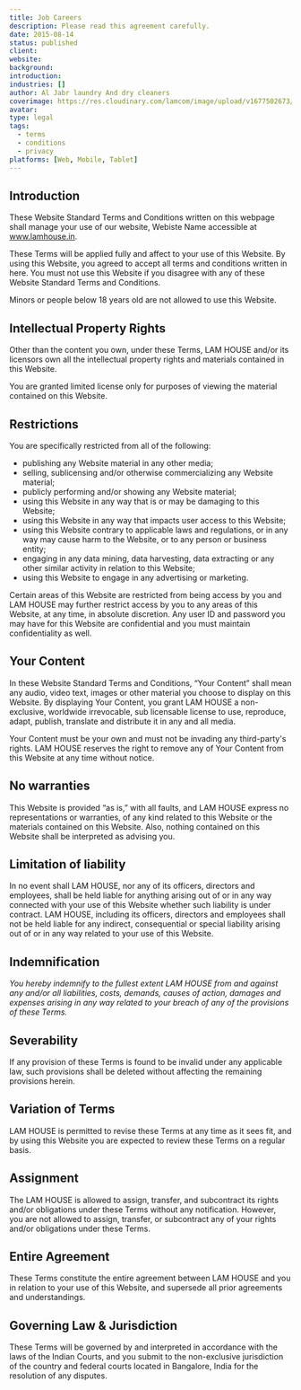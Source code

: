 ```yaml
---
title: Job Careers
description: Please read this agreement carefully.
date: 2015-08-14
status: published
client:
website:
background:
introduction:
industries: []
author: Al Jabr laundry And dry cleaners
coverimage: https://res.cloudinary.com/lamcom/image/upload/v1677502673/lamhouse/icon/consultant_qxjc7o.png
avatar:
type: legal
tags:
  - terms
  - conditions
  - privacy
platforms: [Web, Mobile, Tablet]
---
```


<!--more-->

## Introduction

These Website Standard Terms and Conditions written on this webpage shall manage your use of our website, Webiste Name accessible at  www.lamhouse.in.

These Terms will be applied fully and affect to your use of this Website. By using this Website, you agreed to accept all terms and conditions written in here. You must not use this Website if you disagree with any of these Website Standard Terms and Conditions.

Minors or people below 18 years old are not allowed to use this Website.

## Intellectual Property Rights

Other than the content you own, under these Terms, LAM HOUSE and/or its licensors own all the intellectual property rights and materials contained in this Website.

You are granted limited license only for purposes of viewing the material contained on this Website.

## Restrictions

You are specifically restricted from all of the following:

- publishing any Website material in any other media;
- selling, sublicensing and/or otherwise commercializing any Website material;
- publicly performing and/or showing any Website material;
- using this Website in any way that is or may be damaging to this Website;
- using this Website in any way that impacts user access to this Website;
- using this Website contrary to applicable laws and regulations, or in any way may cause harm to the Website, or to any person or business entity;
- engaging in any data mining, data harvesting, data extracting or any other similar activity in relation to this Website;
- using this Website to engage in any advertising or marketing.

Certain areas of this Website are restricted from being access by you and LAM HOUSE may further restrict access by you to any areas of this Website, at any time, in absolute discretion. Any user ID and password you may have for this Website are confidential and you must maintain confidentiality as well.

## Your Content

In these Website Standard Terms and Conditions, “Your Content” shall mean any audio, video text, images or other material you choose to display on this Website. By displaying Your Content, you grant LAM HOUSE a non-exclusive, worldwide irrevocable, sub licensable license to use, reproduce, adapt, publish, translate and distribute it in any and all media.

Your Content must be your own and must not be invading any third-party's rights. LAM HOUSE reserves the right to remove any of Your Content from this Website at any time without notice.

## No warranties

This Website is provided “as is,” with all faults, and LAM HOUSE express no representations or warranties, of any kind related to this Website or the materials contained on this Website. Also, nothing contained on this Website shall be interpreted as advising you.

## Limitation of liability

In no event shall LAM HOUSE, nor any of its officers, directors and employees, shall be held liable for anything arising out of or in any way connected with your use of this Website whether such liability is under contract. LAM HOUSE, including its officers, directors and employees shall not be held liable for any indirect, consequential or special liability arising out of or in any way related to your use of this Website.

## Indemnification

_You hereby indemnify to the fullest extent LAM HOUSE from and against any and/or all liabilities, costs, demands, causes of action, damages and expenses arising in any way related to your breach of any of the provisions of these Terms._

## Severability

If any provision of these Terms is found to be invalid under any applicable law, such provisions shall be deleted without affecting the remaining provisions herein.

## Variation of Terms

LAM HOUSE is permitted to revise these Terms at any time as it sees fit, and by using this Website you are expected to review these Terms on a regular basis.

## Assignment

The LAM HOUSE is allowed to assign, transfer, and subcontract its rights and/or obligations under these Terms without any notification. However, you are not allowed to assign, transfer, or subcontract any of your rights and/or obligations under these Terms.

## Entire Agreement

These Terms constitute the entire agreement between LAM HOUSE and you in relation to your use of this Website, and supersede all prior agreements and understandings.

## Governing Law & Jurisdiction

These Terms will be governed by and interpreted in accordance with the laws of the Indian Courts, and you submit to the non-exclusive jurisdiction of the country and federal courts located in Bangalore, India for the resolution of any disputes.
